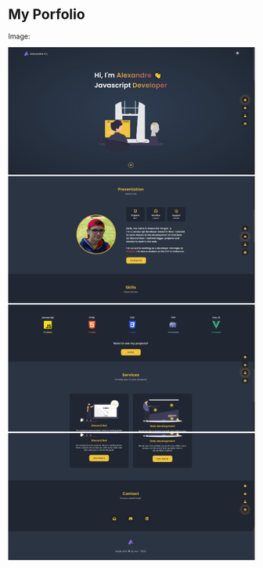 # My Porfolio

Image: 

![image](./assets/img/1.jpg)
![image](./assets/img/2.jpg)
![image](./assets/img/3.jpg)
![image](./assets/img/4.jpg)

